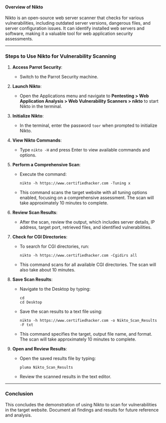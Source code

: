 #### Overview of Nikto
Nikto is an open-source web server scanner that checks for various vulnerabilities, including outdated server versions, dangerous files, and server configuration issues. It can identify installed web servers and software, making it a valuable tool for web application security assessments.

---

### Steps to Use Nikto for Vulnerability Scanning

1. **Access Parrot Security**:
   - Switch to the Parrot Security machine.

2. **Launch Nikto**:
   - Open the Applications menu and navigate to **Pentesting > Web Application Analysis > Web Vulnerability Scanners > nikto** to start Nikto in the terminal.

3. **Initialize Nikto**:
   - In the terminal, enter the password `toor` when prompted to initialize Nikto.

4. **View Nikto Commands**:
   - Type `nikto -H` and press Enter to view available commands and options.

5. **Perform a Comprehensive Scan**:
   - Execute the command:
     ```
     nikto -h https://www.certifiedhacker.com -Tuning x
     ```
   - This command scans the target website with all tuning options enabled, focusing on a comprehensive assessment. The scan will take approximately 10 minutes to complete.

6. **Review Scan Results**:
   - After the scan, review the output, which includes server details, IP address, target port, retrieved files, and identified vulnerabilities.

7. **Check for CGI Directories**:
   - To search for CGI directories, run:
     ```
     nikto -h https://www.certifiedhacker.com -Cgidirs all
     ```
   - This command scans for all available CGI directories. The scan will also take about 10 minutes.

8. **Save Scan Results**:
   - Navigate to the Desktop by typing:
     ```
     cd
     cd Desktop
     ```
   - Save the scan results to a text file using:
     ```
     nikto -h https://www.certifiedhacker.com -o Nikto_Scan_Results -F txt
     ```
   - This command specifies the target, output file name, and format. The scan will take approximately 10 minutes to complete.

9. **Open and Review Results**:
   - Open the saved results file by typing:
     ```
     pluma Nikto_Scan_Results
     ```
   - Review the scanned results in the text editor.

---

### Conclusion
This concludes the demonstration of using Nikto to scan for vulnerabilities in the target website. Document all findings and results for future reference and analysis.